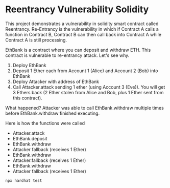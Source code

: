 # Reentrancy Vulnerability Solidity

This project demonstrates a vulnerability in solidity smart contract called Reentrancy.
Re-Entrancy is the vulnerability in which if Contract A calls a function in Contract B, Contract B can then call back into Contract A while Contract A is still processing.

EthBank is a contract where you can deposit and withdraw ETH.
This contract is vulnerable to re-entrancy attack.
Let's see why.

1. Deploy EthBank
2. Deposit 1 Ether each from Account 1 (Alice) and Account 2 (Bob) into EthBank
3. Deploy Attacker with address of EthBank
4. Call Attacker.attack sending 1 ether (using Account 3 (Eve)).
   You will get 3 Ethers back (2 Ether stolen from Alice and Bob,
   plus 1 Ether sent from this contract).

What happened?
Attacker was able to call EthBank.withdraw multiple times before
EthBank.withdraw finished executing.

Here is how the functions were called

- Attacker.attack
- EthBank.deposit
- EthBank.withdraw
- Attacker fallback (receives 1 Ether)
- EthBank.withdraw
- Attacker.fallback (receives 1 Ether)
- EthBank.withdraw
- Attacker fallback (receives 1 Ether)

```shell
npx hardhat test
```
